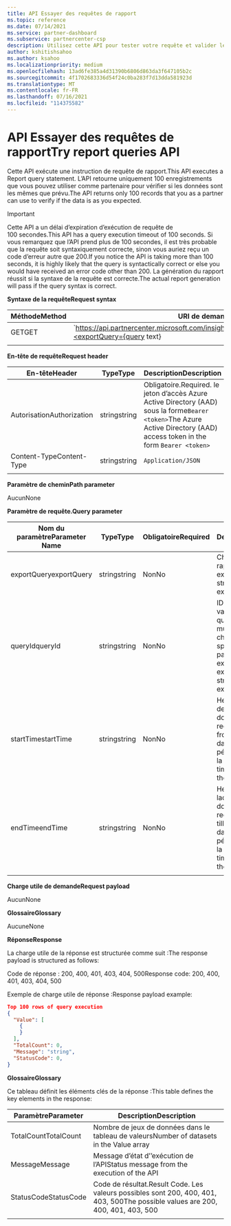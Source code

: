 ```yaml
---
title: API Essayer des requêtes de rapport
ms.topic: reference
ms.date: 07/14/2021
ms.service: partner-dashboard
ms.subservice: partnercenter-csp
description: Utilisez cette API pour tester votre requête et valider les résultats dans les Insights de l’espace partenaires.
author: kshitishsahoo
ms.author: ksahoo
ms.localizationpriority: medium
ms.openlocfilehash: 13ad6fe385a4d31390b6806d863da3f647105b2c
ms.sourcegitcommit: 4f1702683336d54f24c0ba283f7d13dda581923d
ms.translationtype: MT
ms.contentlocale: fr-FR
ms.lasthandoff: 07/16/2021
ms.locfileid: "114375582"
---
```

# <a name="try-report-queries-api"></a><span data-ttu-id="027c4-103">API Essayer des requêtes de rapport</span><span class="sxs-lookup"><span data-stu-id="027c4-103">Try report queries API</span></span>

<span data-ttu-id="027c4-104">Cette API exécute une instruction de requête de rapport.</span><span class="sxs-lookup"><span data-stu-id="027c4-104">This API executes a Report query statement.</span></span> <span data-ttu-id="027c4-105">L’API retourne uniquement 100 enregistrements que vous pouvez utiliser comme partenaire pour vérifier si les données sont les mêmes que prévu.</span><span class="sxs-lookup"><span data-stu-id="027c4-105">The API returns only 100 records that you as a partner can use to verify if the data is as you expected.</span></span>

> [!IMPORTANT]
> <span data-ttu-id="027c4-106">Cette API a un délai d’expiration d’exécution de requête de 100 secondes.</span><span class="sxs-lookup"><span data-stu-id="027c4-106">This API has a query execution timeout of 100 seconds.</span></span> <span data-ttu-id="027c4-107">Si vous remarquez que l’API prend plus de 100 secondes, il est très probable que la requête soit syntaxiquement correcte, sinon vous auriez reçu un code d’erreur autre que 200.</span><span class="sxs-lookup"><span data-stu-id="027c4-107">If you notice the API is taking more than 100 seconds, it is highly likely that the query is syntactically correct or else you would have received an error code other than 200.</span></span> <span data-ttu-id="027c4-108">La génération du rapport réussit si la syntaxe de la requête est correcte.</span><span class="sxs-lookup"><span data-stu-id="027c4-108">The actual report generation will pass if the query syntax is correct.</span></span>

<span data-ttu-id="027c4-109">**Syntaxe de la requête**</span><span class="sxs-lookup"><span data-stu-id="027c4-109">**Request syntax**</span></span>

|    <span data-ttu-id="027c4-110">Méthode</span><span class="sxs-lookup"><span data-stu-id="027c4-110">Method</span></span>    |    <span data-ttu-id="027c4-111">URI de demande</span><span class="sxs-lookup"><span data-stu-id="027c4-111">Request URI</span></span>    |
|    ----    |    ----    |
|    <span data-ttu-id="027c4-112">GET</span><span class="sxs-lookup"><span data-stu-id="027c4-112">GET</span></span>    |    `https://api.partnercenter.microsoft.com/insights/v1/mpn/ScheduledQueries/testQueryResult?<exportQuery={query text}|queryId={queryId}>`    |
|        |        |

<span data-ttu-id="027c4-113">**En-tête de requête**</span><span class="sxs-lookup"><span data-stu-id="027c4-113">**Request header**</span></span>

|    <span data-ttu-id="027c4-114">En-tête</span><span class="sxs-lookup"><span data-stu-id="027c4-114">Header</span></span>    |    <span data-ttu-id="027c4-115">Type</span><span class="sxs-lookup"><span data-stu-id="027c4-115">Type</span></span>    |    <span data-ttu-id="027c4-116">Description</span><span class="sxs-lookup"><span data-stu-id="027c4-116">Description</span></span>    |
|    ----    |    ----    |    ----    |
|    <span data-ttu-id="027c4-117">Autorisation</span><span class="sxs-lookup"><span data-stu-id="027c4-117">Authorization</span></span>    |    <span data-ttu-id="027c4-118">string</span><span class="sxs-lookup"><span data-stu-id="027c4-118">string</span></span>    |    <span data-ttu-id="027c4-119">Obligatoire.</span><span class="sxs-lookup"><span data-stu-id="027c4-119">Required.</span></span> <span data-ttu-id="027c4-120">le jeton d’accès Azure Active Directory (AAD) sous la forme`Bearer <token>`</span><span class="sxs-lookup"><span data-stu-id="027c4-120">The Azure Active Directory (AAD) access token in the form `Bearer <token>`</span></span>    |
|    <span data-ttu-id="027c4-121">Content-Type</span><span class="sxs-lookup"><span data-stu-id="027c4-121">Content-Type</span></span>    |    <span data-ttu-id="027c4-122">string</span><span class="sxs-lookup"><span data-stu-id="027c4-122">string</span></span>    |    `Application/JSON`    |
|        |        |        |

<span data-ttu-id="027c4-123">**Paramètre de chemin**</span><span class="sxs-lookup"><span data-stu-id="027c4-123">**Path parameter**</span></span>

<span data-ttu-id="027c4-124">Aucun</span><span class="sxs-lookup"><span data-stu-id="027c4-124">None</span></span>

<span data-ttu-id="027c4-125">**Paramètre de requête.**</span><span class="sxs-lookup"><span data-stu-id="027c4-125">**Query parameter**</span></span>

|    <span data-ttu-id="027c4-126">Nom du paramètre</span><span class="sxs-lookup"><span data-stu-id="027c4-126">Parameter Name</span></span>    |    <span data-ttu-id="027c4-127">Type</span><span class="sxs-lookup"><span data-stu-id="027c4-127">Type</span></span>    |    <span data-ttu-id="027c4-128">Obligatoire</span><span class="sxs-lookup"><span data-stu-id="027c4-128">Required</span></span>    |    <span data-ttu-id="027c4-129">Description</span><span class="sxs-lookup"><span data-stu-id="027c4-129">Description</span></span>    |
|    ----    |    ----    |    ----    |    ----    |
|    <span data-ttu-id="027c4-130">exportQuery</span><span class="sxs-lookup"><span data-stu-id="027c4-130">exportQuery</span></span>     |    <span data-ttu-id="027c4-131">string</span><span class="sxs-lookup"><span data-stu-id="027c4-131">string</span></span>    |    <span data-ttu-id="027c4-132">Non</span><span class="sxs-lookup"><span data-stu-id="027c4-132">No</span></span>    |    <span data-ttu-id="027c4-133">Chaîne de requête de rapport qui doit être exécutée</span><span class="sxs-lookup"><span data-stu-id="027c4-133">Report query string that needs to be executed</span></span>     |
|    <span data-ttu-id="027c4-134">queryId</span><span class="sxs-lookup"><span data-stu-id="027c4-134">queryId</span></span>     |    <span data-ttu-id="027c4-135">string</span><span class="sxs-lookup"><span data-stu-id="027c4-135">string</span></span>    |    <span data-ttu-id="027c4-136">Non</span><span class="sxs-lookup"><span data-stu-id="027c4-136">No</span></span>    |    <span data-ttu-id="027c4-137">ID de requête existant valide.</span><span class="sxs-lookup"><span data-stu-id="027c4-137">A valid existing query ID.</span></span> <span data-ttu-id="027c4-138">S’exclut mutuellement avec la chaîne de requête spécifiée dans le paramètre exportQuery</span><span class="sxs-lookup"><span data-stu-id="027c4-138">Mutually exclusive with query string specified in exportQuery parameter</span></span>    |
|    <span data-ttu-id="027c4-139">startTime</span><span class="sxs-lookup"><span data-stu-id="027c4-139">startTime</span></span>     |    <span data-ttu-id="027c4-140">string</span><span class="sxs-lookup"><span data-stu-id="027c4-140">string</span></span>    |    <span data-ttu-id="027c4-141">Non</span><span class="sxs-lookup"><span data-stu-id="027c4-141">No</span></span>    |    <span data-ttu-id="027c4-142">Heure de début à partir de laquelle les données doivent être recherchées.</span><span class="sxs-lookup"><span data-stu-id="027c4-142">Start time from which we want the data.</span></span> <span data-ttu-id="027c4-143">Elle remplace la période spécifiée dans la requête</span><span class="sxs-lookup"><span data-stu-id="027c4-143">It overrides timespan specified in the query</span></span>    |
|    <span data-ttu-id="027c4-144">endTime</span><span class="sxs-lookup"><span data-stu-id="027c4-144">endTime</span></span>     |    <span data-ttu-id="027c4-145">string</span><span class="sxs-lookup"><span data-stu-id="027c4-145">string</span></span>    |    <span data-ttu-id="027c4-146">Non</span><span class="sxs-lookup"><span data-stu-id="027c4-146">No</span></span>    |    <span data-ttu-id="027c4-147">Heure de fin jusqu’à laquelle les données doivent être recherchées.</span><span class="sxs-lookup"><span data-stu-id="027c4-147">End time till which we want the data.</span></span> <span data-ttu-id="027c4-148">Elle remplace la période spécifiée dans la requête</span><span class="sxs-lookup"><span data-stu-id="027c4-148">It overrides timespan specified in the query</span></span>    |
|        |        |        |        |

<span data-ttu-id="027c4-149">**Charge utile de demande**</span><span class="sxs-lookup"><span data-stu-id="027c4-149">**Request payload**</span></span>

<span data-ttu-id="027c4-150">Aucun</span><span class="sxs-lookup"><span data-stu-id="027c4-150">None</span></span>

<span data-ttu-id="027c4-151">**Glossaire**</span><span class="sxs-lookup"><span data-stu-id="027c4-151">**Glossary**</span></span>

<span data-ttu-id="027c4-152">Aucune</span><span class="sxs-lookup"><span data-stu-id="027c4-152">None</span></span>

<span data-ttu-id="027c4-153">**Réponse**</span><span class="sxs-lookup"><span data-stu-id="027c4-153">**Response**</span></span>

<span data-ttu-id="027c4-154">La charge utile de la réponse est structurée comme suit :</span><span class="sxs-lookup"><span data-stu-id="027c4-154">The response payload is structured as follows:</span></span>

<span data-ttu-id="027c4-155">Code de réponse : 200, 400, 401, 403, 404, 500</span><span class="sxs-lookup"><span data-stu-id="027c4-155">Response code: 200, 400, 401, 403, 404, 500</span></span>

<span data-ttu-id="027c4-156">Exemple de charge utile de réponse :</span><span class="sxs-lookup"><span data-stu-id="027c4-156">Response payload example:</span></span>

```json
Top 100 rows of query execution 
{ 
  "Value": [ 
    { 
    } 
  ], 
  "TotalCount": 0, 
  "Message": "string", 
  "StatusCode": 0, 
} 
```

<span data-ttu-id="027c4-157">**Glossaire**</span><span class="sxs-lookup"><span data-stu-id="027c4-157">**Glossary**</span></span>

<span data-ttu-id="027c4-158">Ce tableau définit les éléments clés de la réponse :</span><span class="sxs-lookup"><span data-stu-id="027c4-158">This table defines the key elements in the response:</span></span>

|    <span data-ttu-id="027c4-159">Paramètre</span><span class="sxs-lookup"><span data-stu-id="027c4-159">Parameter</span></span>    |    <span data-ttu-id="027c4-160">Description</span><span class="sxs-lookup"><span data-stu-id="027c4-160">Description</span></span>    |
|    ----    |    ----    |
|    <span data-ttu-id="027c4-161">TotalCount</span><span class="sxs-lookup"><span data-stu-id="027c4-161">TotalCount</span></span>     |    <span data-ttu-id="027c4-162">Nombre de jeux de données dans le tableau de valeurs</span><span class="sxs-lookup"><span data-stu-id="027c4-162">Number of datasets in the Value array</span></span>     |
|    <span data-ttu-id="027c4-163">Message</span><span class="sxs-lookup"><span data-stu-id="027c4-163">Message</span></span>     |    <span data-ttu-id="027c4-164">Message d’état d’’exécution de l’API</span><span class="sxs-lookup"><span data-stu-id="027c4-164">Status message from the execution of the API</span></span>     |
|    <span data-ttu-id="027c4-165">StatusCode</span><span class="sxs-lookup"><span data-stu-id="027c4-165">StatusCode</span></span>     |    <span data-ttu-id="027c4-166">Code de résultat.</span><span class="sxs-lookup"><span data-stu-id="027c4-166">Result Code.</span></span> <span data-ttu-id="027c4-167">Les valeurs possibles sont 200, 400, 401, 403, 500</span><span class="sxs-lookup"><span data-stu-id="027c4-167">The possible values are 200, 400, 401, 403, 500</span></span>     |
|        |        |
